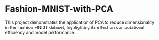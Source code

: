 # Fashion-MNIST-with-PCA
This project demonstrates the application of PCA to reduce dimensionality in the Fashion MNIST dataset, highlighting its effect on computational efficiency and model performance.
